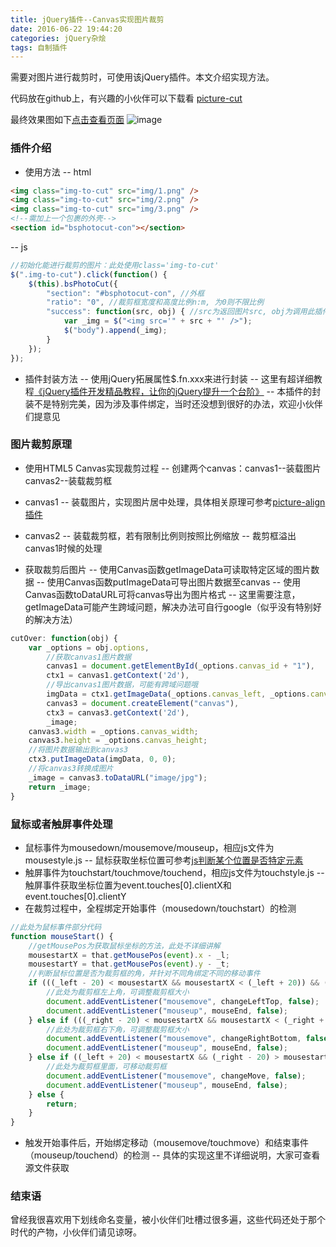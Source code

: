 ```yaml
---
title: jQuery插件--Canvas实现图片裁剪
date: 2016-06-22 19:44:20
categories: jQuery杂烩
tags: 自制插件
---
```

需要对图片进行裁剪时，可使用该jQuery插件。本文介绍实现方法。
<!--more-->

代码放在github上，有兴趣的小伙伴可以下载看
[picture-cut](https://github.com/godbasin/godbasin.github.io/tree/blog-codes/picture-cut)

最终效果图如下[点击查看页面](http://o92md66rk.bkt.clouddn.com/index.html)
![image](http://o905ne85q.bkt.clouddn.com/picture-cut.png)

### 插件介绍

- 使用方法
-- html
``` html
<img class="img-to-cut" src="img/1.png" />
<img class="img-to-cut" src="img/2.png" />
<img class="img-to-cut" src="img/3.png" />
<!--需加上一个包裹的外壳-->
<section id="bsphotocut-con"></section>
```
-- js
``` javascript
//初始化能进行裁剪的图片：此处使用class='img-to-cut'
$(".img-to-cut").click(function() {
	$(this).bsPhotoCut({
		"section": "#bsphotocut-con", //外框
		"ratio": "0", //裁剪框宽度和高度比例n:m, 为0则不限比例
		"success": function(src, obj) { //src为返回图片src, obj为调用此插件的DOM对象this
			var _img = $("<img src='" + src + "' />");
			$("body").append(_img);
		}
	});
});
```
- 插件封装方法
-- 使用jQuery拓展属性$.fn.xxx来进行封装
-- 这里有超详细教程[《jQuery插件开发精品教程，让你的jQuery提升一个台阶》](http://www.cnblogs.com/Wayou/p/jquery_plugin_tutorial.html)
-- 本插件的封装不是特别完美，因为涉及事件绑定，当时还没想到很好的办法，欢迎小伙伴们提意见

### 图片裁剪原理

- 使用HTML5 Canvas实现裁剪过程
-- 创建两个canvas：canvas1--装载图片 canvas2--装载裁剪框
- canvas1
-- 装载图片，实现图片居中处理，具体相关原理可参考[picture-align插件](https://github.com/godbasin/godbasin.github.io/blob/blog-codes/picture-align/js/style.js)

- canvas2
-- 装载裁剪框，若有限制比例则按照比例缩放
-- 裁剪框溢出canvas1时候的处理

- 获取裁剪后图片
-- 使用Canvas函数getImageData可读取特定区域的图片数据
-- 使用Canvas函数putImageData可导出图片数据至canvas
-- 使用Canvas函数toDataURL可将canvas导出为图片格式
-- 这里需要注意，getImageData可能产生跨域问题，解决办法可自行google（似乎没有特别好的解决方法）
``` javascript
cutOver: function(obj) {
	var _options = obj.options,
		//获取canvas1图片数据
		canvas1 = document.getElementById(_options.canvas_id + "1"),
		ctx1 = canvas1.getContext('2d'),
		//导出canvas1图片数据，可能有跨域问题哦
		imgData = ctx1.getImageData(_options.canvas_left, _options.canvas_top, _options.canvas_width, _options.canvas_height),
		canvas3 = document.createElement("canvas"),
		ctx3 = canvas3.getContext('2d'),
		_image;
	canvas3.width = _options.canvas_width;
	canvas3.height = _options.canvas_height;
	//将图片数据输出到canvas3
	ctx3.putImageData(imgData, 0, 0);
	//将canvas3转换成图片
	_image = canvas3.toDataURL("image/jpg");
	return _image;
}
```


### 鼠标或者触屏事件处理
- 鼠标事件为mousedown/mousemove/mouseup，相应js文件为mousestyle.js
-- 鼠标获取坐标位置可参考[js判断某个位置是否特定元素]()
- 触屏事件为touchstart/touchmove/touchend，相应js文件为touchstyle.js
-- 触屏事件获取坐标位置为event.touches[0].clientX和event.touches[0].clientY
- 在裁剪过程中，全程绑定开始事件（mousedown/touchstart）的检测
``` javascript
//此处为鼠标事件部分代码
function mouseStart() {
	//getMousePos为获取鼠标坐标的方法，此处不详细讲解
	mousestartX = that.getMousePos(event).x - _l;
	mousestartY = that.getMousePos(event).y - _t;
	//判断鼠标位置是否为裁剪框的角，并针对不同角绑定不同的移动事件
	if (((_left - 20) < mousestartX && mousestartX < (_left + 20)) && ((_top - 20) < mousestartY && mousestartY < (_top + 20))) {
		//此处为裁剪框左上角，可调整裁剪框大小
		document.addEventListener("mousemove", changeLeftTop, false);
		document.addEventListener("mouseup", mouseEnd, false);
	} else if (((_right - 20) < mousestartX && mousestartX < (_right + 20)) && ((_bottom - 20) < mousestartY && mousestartY < (_bottom + 20))) {
		//此处为裁剪框右下角，可调整裁剪框大小
		document.addEventListener("mousemove", changeRightBottom, false);
		document.addEventListener("mouseup", mouseEnd, false);
	} else if ((_left + 20) < mousestartX && (_right - 20) > mousestartX && (_top + 20) < mousestartY && (_bottom - 20) > mousestartY) {
		//此处为裁剪框里面，可移动裁剪框
		document.addEventListener("mousemove", changeMove, false);
		document.addEventListener("mouseup", mouseEnd, false);
	} else {
		return;
	}
}
```
- 触发开始事件后，开始绑定移动（mousemove/touchmove）和结束事件（mouseup/touchend）的检测
-- 具体的实现这里不详细说明，大家可查看源文件获取

### 结束语
曾经我很喜欢用下划线命名变量，被小伙伴们吐槽过很多遍，这些代码还处于那个时代的产物，小伙伴们请见谅呀。